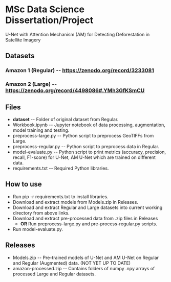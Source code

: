 # MSc Data Science Dissertation/Project

U-Net with Attention Mechanism (AM) for Detecting Deforestation in Satellite Imagery

## Datasets
### Amazon 1 (Regular) -- https://zenodo.org/record/3233081
### Amazon 2 (Large) -- https://zenodo.org/record/4498086#.YMh3GfKSmCU

## Files
+ **dataset** -- Folder of original dataset from Regular.
+ Workbook.ipynb -- Jupyter notebook of data processing, augmentation, model training and testing.
+ preprocess-large.py -- Python script to preprocess GeoTIFFs from Large.
+ preprocess-regular.py -- Python script to preprocess data in Regular.
+ model-evaluate.py -- Python script to print metrics (accuracy, precision, recall, F1-score) for U-Net, AM U-Net which are trained on different data.
+ requirements.txt -- Required Python libraries.

## How to use
+ Run pip -r requirements.txt to install libraries.
+ Download and extract models from Models.zip in Releases.
+ Download and extract Regular and Large datasets into current working directory from above links.
+ Download and extract pre-processed data from .zip files in Releases
  + **OR** Run preprocess-large.py and pre-process-regular.py scripts.
+ Run model-evaluate.py.

## Releases
+ Models.zip -- Pre-trained models of U-Net and AM U-Net on Regular and Regular (Augmented) data. (NOT YET UP TO DATE)
+ amazon-processed.zip -- Contains folders of numpy .npy arrays of processed Large and Regular datasets.
